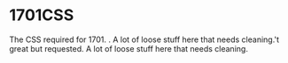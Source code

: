 # 1701CSS
The CSS required for 1701.
 . A lot of loose stuff here that needs cleaning.'t great but requested. A lot of loose stuff here that needs cleaning.

